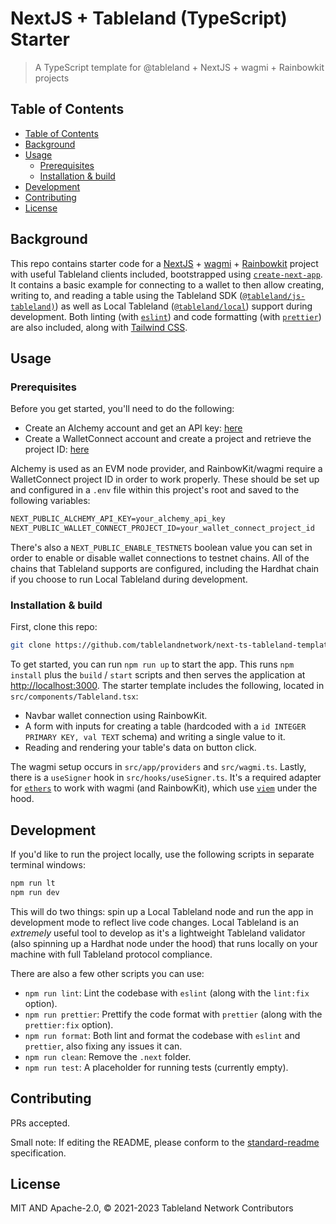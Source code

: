 # NextJS + Tableland (TypeScript) Starter

> A TypeScript template for @tableland + NextJS + wagmi + Rainbowkit projects

## Table of Contents

- [Table of Contents](#table-of-contents)
- [Background](#background)
- [Usage](#usage)
  - [Prerequisites](#prerequisites)
  - [Installation \& build](#installation--build)
- [Development](#development)
- [Contributing](#contributing)
- [License](#license)

## Background

This repo contains starter code for a [NextJS](https://nextjs.org/docs) + [wagmi](https://wagmi.sh/) + [Rainbowkit](https://www.rainbowkit.com/) project with useful Tableland clients included, bootstrapped using [`create-next-app`](https://nextjs.org/docs/pages/api-reference/create-next-app). It contains a basic example for connecting to a wallet to then allow creating, writing to, and reading a table using the Tableland SDK ([`@tableland/js-tableland)`](https://github.com/tablelandnetwork/js-tableland)) as well as Local Tableland ([`@tableland/local`](https://github.com/tablelandnetwork/local-tableland)) support during development. Both linting (with [`eslint`](https://eslint.org/)) and code formatting (with [`prettier`](https://prettier.io/)) are also included, along with [Tailwind CSS](https://tailwindcss.com/).

## Usage

### Prerequisites

Before you get started, you'll need to do the following:

- Create an Alchemy account and get an API key: [here](https://www.alchemy.com/)
- Create a WalletConnect account and create a project and retrieve the project ID: [here](https://walletconnect.com/)

Alchemy is used as an EVM node provider, and RainbowKit/wagmi require a WalletConnect project ID in order to work properly. These should be set up and configured in a `.env` file within this project's root and saved to the following variables:

```txt
NEXT_PUBLIC_ALCHEMY_API_KEY=your_alchemy_api_key
NEXT_PUBLIC_WALLET_CONNECT_PROJECT_ID=your_wallet_connect_project_id
```

There's also a `NEXT_PUBLIC_ENABLE_TESTNETS` boolean value you can set in order to enable or disable wallet connections to testnet chains. All of the chains that Tableland supports are configured, including the Hardhat chain if you choose to run Local Tableland during development.

### Installation & build

First, clone this repo:

```sh
git clone https://github.com/tablelandnetwork/next-ts-tableland-template
```

To get started, you can run `npm run up` to start the app. This runs `npm install` plus the `build` / `start` scripts and then serves the application at [http://localhost:3000](http://localhost:3000). The starter template includes the following, located in `src/components/Tableland.tsx`:

- Navbar wallet connection using RainbowKit.
- A form with inputs for creating a table (hardcoded with a `id INTEGER PRIMARY KEY, val TEXT` schema) and writing a single value to it.
- Reading and rendering your table's data on button click.

The wagmi setup occurs in `src/app/providers` and `src/wagmi.ts`. Lastly, there is a `useSigner` hook in `src/hooks/useSigner.ts`. It's a required adapter for [`ethers`](https://docs.ethers.org/v5/) to work with wagmi (and RainbowKit), which use [`viem`](https://viem.sh/) under the hood.

## Development

If you'd like to run the project locally, use the following scripts in separate terminal windows:

```sh
npm run lt
npm run dev
```

This will do two things: spin up a Local Tableland node and run the app in development mode to reflect live code changes. Local Tableland is an _extremely_ useful tool to develop as it's a lightweight Tableland validator (also spinning up a Hardhat node under the hood) that runs locally on your machine with full Tableland protocol compliance.

There are also a few other scripts you can use:

- `npm run lint`: Lint the codebase with `eslint` (along with the `lint:fix` option).
- `npm run prettier`: Prettify the code format with `prettier` (along with the `prettier:fix` option).
- `npm run format`: Both lint and format the codebase with `eslint` and `prettier`, also fixing any issues it can.
- `npm run clean`: Remove the `.next` folder.
- `npm run test`: A placeholder for running tests (currently empty).

## Contributing

PRs accepted.

Small note: If editing the README, please conform to the
[standard-readme](https://github.com/RichardLitt/standard-readme) specification.

## License

MIT AND Apache-2.0, © 2021-2023 Tableland Network Contributors
